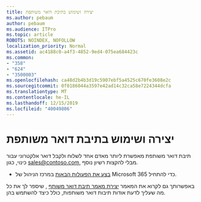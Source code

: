 ```yaml
---
title: יצירה ושימוש בתיבת דואר משותפת
ms.author: pebaum
author: pebaum
ms.audience: ITPro
ms.topic: article
ROBOTS: NOINDEX, NOFOLLOW
localization_priority: Normal
ms.assetid: ac4188c0-a4f3-4852-9ed4-075ea684423c
ms.common:
- "358"
- "624"
- "3500003"
ms.openlocfilehash: ca48d2b4b3d19c5907ebf5a4525c670fe3608e2c
ms.sourcegitcommit: 0f0186044a3597e42ad14c32ca58e7224344dcfa
ms.translationtype: MT
ms.contentlocale: he-IL
ms.lasthandoff: 12/15/2019
ms.locfileid: "40049806"
---
```

# <a name="create-and-use-a-shared-mailbox"></a>יצירה ושימוש בתיבת דואר משותפת

תיבת דואר משותפת מאפשרת ליותר מאדם אחד לשלוח ולקבל דואר אלקטרוני עבור כינוי, כגון sales@contoso.com, מבלי להקצות רשיון נוסף.
  
- [בצע את הפעולות הבאות](https://portal.office.com/AdminPortal/Home#/AssistedGuide/addemailoptions) במרכז הניהול של Microsoft 365 כדי להתחיל. 

באפשרותך גם לקרוא את המאמר [יצירת מאמר תיבת דואר משותף](https://docs.microsoft.com/office365/admin/email/create-a-shared-mailbox) , שיספר לך את כל מה שעליך לדעת אודות תיבות דואר משותפות, כולל כיצד להשתמש בהן.
  
